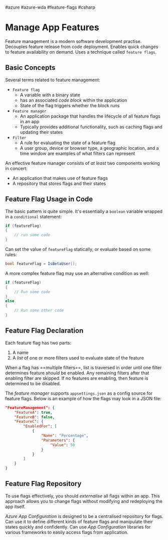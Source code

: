 #azure #azure-wda #feature-flags #csharp

# Manage App Features
Feature management is a modern software development practise.
Decouples feature release from code deployment.
Enables quick changes to feature availability on demand.
Uses a technique called `feature flags`.

## Basic Concepts
Several terms related to feature management:
- `Feature flag`
	- A variable with a binary state
	- has an associated *code block* within the application
	- State of the flag triggers whether the block runs
- `Feature manager`
	- An application package that handles the lifecycle of all feature flags in an app
	- Typically provides additional functionality, such as caching flags and updating their states
- `Filter`
	- A rule for evaluating the state of a feature flag
	- A user group, device or browser type, a geographic location, and a time window are examples of what filters can represent

An effective feature manager consists of *at least* two components working in concert:
- An application that makes use of feature flags
- A repository that stores flags and their states

## Feature Flag Usage in Code
The basic pattern is quite simple.
It's essentially a `boolean` variable wrapped in a `conditional` statement:
```cs
if (featureFlag) 
{
	// run some code
}
```
Can set the value of `featureFlag` statically, or evaluate based on some rules:
```cs
bool featureFlag = IsBetaUser();
```
A more complex feature flag may use an alternative condition as well:
```cs
if (featureFlag) 
{
	// Run some code
}
else 
{
	// Run some other code
}
```

## Feature Flag Declaration
Each feature flag has two parts:
1. A name
2. A *list* of one or more filters used to evaluate state of the feature

When a flag has ==multiple filters==, list is traversed in order until one filter determines feature *should* be enabled.
Any remaining filters after that enabling filter are skipped.
If no features are enabling, then feature is determined to be disabled.

The *feature manager* supports `appsettings.json` as a config source for feature flags.
Below is an example of how the flags may look in a JSON file:
```json
"FeatureManagement": {
	"FeatureA": true,
	"FeatureB": false,
	"FeatureC": {
		"EnabledFor": [
			{
				"Name": "Percentage",
				"Parameters": {
					"Value": 50
				}
			}
		]
	}
}
```

## Feature Flag Repository
To use flags effectively, you should *externalise* all flags within an app.
This approach allows you to change flags without modifying and redeploying the app itself.

*Azure App Configuration* is designed to be a centralised repository for flags.
Can use it to define different kinds of feature flags and manipulate their states quickly and confidently.
Can use *App Configuration* libraries for various frameworks to easily access flags from application.